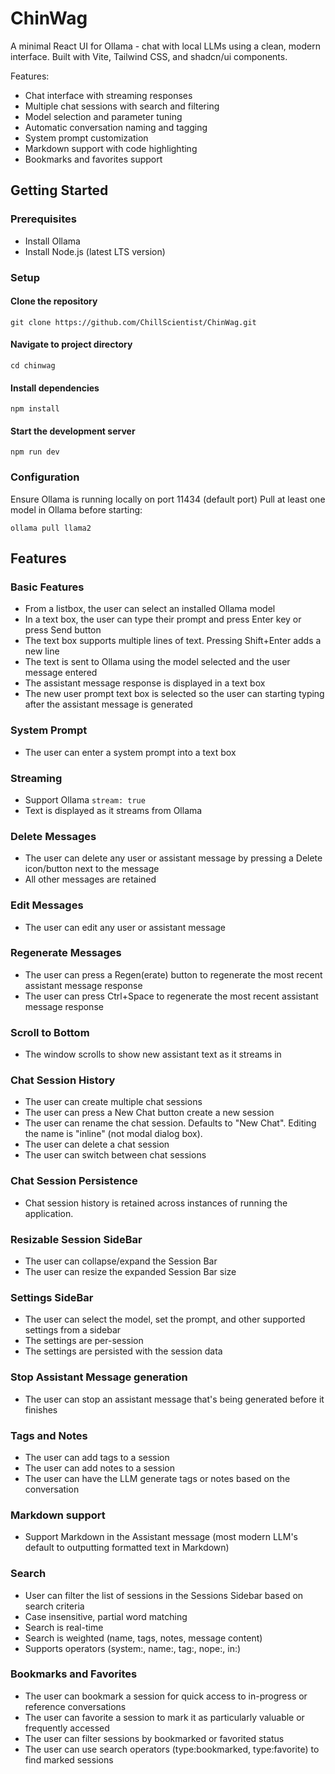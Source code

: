 # ChinWag
A minimal React UI for Ollama - chat with local LLMs using a clean, modern interface. Built with Vite, Tailwind CSS, and shadcn/ui components.

Features:
- Chat interface with streaming responses
- Multiple chat sessions with search and filtering
- Model selection and parameter tuning
- Automatic conversation naming and tagging
- System prompt customization
- Markdown support with code highlighting
- Bookmarks and favorites support

## Getting Started
### Prerequisites
- Install Ollama
- Install Node.js (latest LTS version)
### Setup
#### Clone the repository
```
git clone https://github.com/ChillScientist/ChinWag.git
```
#### Navigate to project directory
```
cd chinwag
```
#### Install dependencies
```
npm install
```
#### Start the development server
```
npm run dev
```
### Configuration
Ensure Ollama is running locally on port 11434 (default port)
Pull at least one model in Ollama before starting:
```
ollama pull llama2
```
## Features
### Basic Features
- From a listbox, the user can select an installed Ollama model
- In a text box, the user can type their prompt and press Enter key or press Send button
- The text box supports multiple lines of text. Pressing Shift+Enter adds a new line
- The text is sent to Ollama using the model selected and the user message entered
- The assistant message response is displayed in a text box
- The new user prompt text box is selected so the user can starting typing after the assistant message is generated
### System Prompt
- The user can enter a system prompt into a text box
### Streaming
- Support Ollama `stream: true`
- Text is displayed as it streams from Ollama
### Delete Messages
- The user can delete any user or assistant message by pressing a Delete icon/button next to the message
- All other messages are retained
### Edit Messages
- The user can edit any user or assistant message
### Regenerate Messages
- The user can press a Regen(erate) button to regenerate the most recent assistant message response
- The user can press Ctrl+Space to regenerate the most recent assistant message response
### Scroll to Bottom
- The window scrolls to show new assistant text as it streams in
### Chat Session History
- The user can create multiple chat sessions
- The user can press a New Chat button create a new session
- The user can rename the chat session. Defaults to "New Chat". Editing the name is "inline" (not modal dialog box).
- The user can delete a chat session
- The user can switch between chat sessions
### Chat Session Persistence
- Chat session history is retained across instances of running the application.
### Resizable Session SideBar
- The user can collapse/expand the Session Bar
- The user can resize the expanded Session Bar size
### Settings SideBar
- The user can select the model, set the prompt, and other supported settings from a sidebar
- The settings are per-session
- The settings are persisted with the session data
### Stop Assistant Message generation
- The user can stop an assistant message that's being generated before it finishes
### Tags and Notes
- The user can add tags to a session
- The user can add notes to a session
- The user can have the LLM generate tags or notes based on the conversation
### Markdown support
- Support Markdown in the Assistant message (most modern LLM's default to outputting formatted text in Markdown)
### Search
- User can filter the list of sessions in the Sessions Sidebar based on search criteria
- Case insensitive, partial word matching
- Search is real-time
- Search is weighted (name, tags, notes, message content)
- Supports operators (system:, name:, tag:, nope:, in:)
### Bookmarks and Favorites
- The user can bookmark a session for quick access to in-progress or reference conversations
- The user can favorite a session to mark it as particularly valuable or frequently accessed
- The user can filter sessions by bookmarked or favorited status
- The user can use search operators (type:bookmarked, type:favorite) to find marked sessions